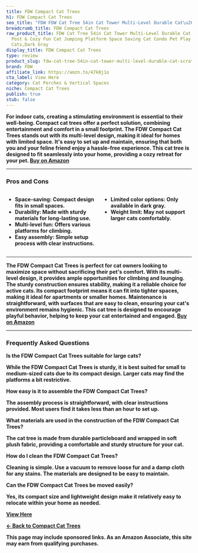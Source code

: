 ```yaml
---
title: FDW Compact Cat Trees
h1: FDW Compact Cat Trees
seo_title: "FDW FDW Cat Tree 54in Cat Tower Multi-Level Durable Cat\u2026"
breadcrumb_title: FDW Compact Cat Trees
raw_product_title: FDW Cat Tree 54in Cat Tower Multi-Level Durable Cat Scratching
  Post & Cozy Fun Cat Jumping Platform Space Saving Cat Condo Pet Play House for Indoor
  Cats,Dark Gray
display_title: FDW Compact Cat Trees
type: review
product_slug: fdw-cat-tree-54in-cat-tower-multi-level-durable-cat-scratching-post-coz-350f4e47
brand: FDW
affiliate_link: https://amzn.to/47k0j1o
cta_label: View Here
category: Cat Perches & Vertical Spaces
niche: Compact Cat Trees
publish: true
stub: false
---
```


<div id="intro" class="full-width">
  <p><strong>For indoor cats, creating a stimulating environment is essential to their well-being. Compact cat trees offer a perfect solution, combining entertainment and comfort in a small footprint. The FDW Compact Cat Trees stands out with its multi-level design, making it ideal for homes with limited space. It's easy to set up and maintain, ensuring that both you and your feline friend enjoy a hassle-free experience. This cat tree is designed to fit seamlessly into your home, providing a cozy retreat for your pet. <a href="https://amzn.to/47k0j1o" rel="nofollow sponsored noopener" target="_blank"><strong>Buy on Amazon</strong></a></p>
</div>

<hr />
<h3 id="pros-cons">Pros and Cons</h3>
<div class="pc-grid" style="display:grid;grid-template-columns:1fr 1fr;gap:16px;">
  <ul>
    <li><strong>Space-saving:</strong> Compact design fits in small spaces.</li>
    <li><strong>Durability:</strong> Made with sturdy materials for long-lasting use.</li>
    <li><strong>Multi-level fun:</strong> Offers various platforms for climbing.</li>
    <li><strong>Easy assembly:</strong> Simple setup process with clear instructions.</li>
  </ul>
  <ul>
    <li><strong>Limited color options:</strong> Only available in dark gray.</li>
    <li><strong>Weight limit:</strong> May not support larger cats comfortably.</li>
  </ul>
</div>
<hr />

<div class="full-width">
  <p>The FDW Compact Cat Trees is perfect for cat owners looking to maximize space without sacrificing their pet's comfort. With its multi-level design, it provides ample opportunities for climbing and lounging. The sturdy construction ensures stability, making it a reliable choice for active cats. Its compact footprint means it can fit into tighter spaces, making it ideal for apartments or smaller homes. Maintenance is straightforward, with surfaces that are easy to clean, ensuring your cat's environment remains hygienic. This cat tree is designed to encourage playful behavior, helping to keep your cat entertained and engaged. <a href="https://amzn.to/47k0j1o" rel="nofollow sponsored noopener" target="_blank"><strong>Buy on Amazon</strong></a></p>
</div>

<hr />
<h3 id="faqs">Frequently Asked Questions</h3>

<p><strong>Is the FDW Compact Cat Trees suitable for large cats?</strong></p>
<p>While the FDW Compact Cat Trees is sturdy, it is best suited for small to medium-sized cats due to its compact design. Larger cats may find the platforms a bit restrictive.</p>

<p><strong>How easy is it to assemble the FDW Compact Cat Trees?</strong></p>
<p>The assembly process is straightforward, with clear instructions provided. Most users find it takes less than an hour to set up.</p>

<p><strong>What materials are used in the construction of the FDW Compact Cat Trees?</strong></p>
<p>The cat tree is made from durable particleboard and wrapped in soft plush fabric, providing a comfortable and sturdy structure for your cat.</p>

<p><strong>How do I clean the FDW Compact Cat Trees?</strong></p>
<p>Cleaning is simple. Use a vacuum to remove loose fur and a damp cloth for any stains. The materials are designed to be easy to maintain.</p>

<p><strong>Can the FDW Compact Cat Trees be moved easily?</strong></p>
<p>Yes, its compact size and lightweight design make it relatively easy to relocate within your home as needed.</p>
<p><a class="btn" href="https://amzn.to/47k0j1o" target="_blank" rel="nofollow sponsored noopener">View Here</a></p>
<p><a href="/roundups/cat-perches-vertical-spaces/compact-cat-trees/">← Back to Compact Cat Trees</a></p>
<aside class="disclosure">This page may include sponsored links. As an Amazon Associate, this site may earn from qualifying purchases.</aside>
